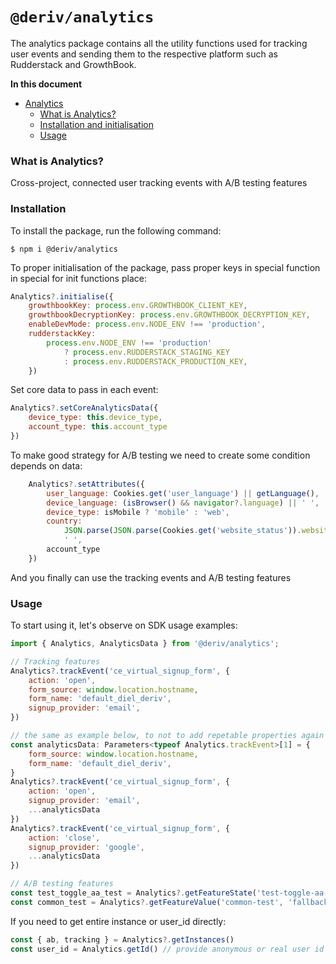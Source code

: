 # `@deriv/analytics`

The analytics package contains all the utility functions used for tracking user events and sending them to the respective platform such as Rudderstack and GrowthBook.

**In this document**

-   [Analytics](#analytics)
    -   [What is Analytics?](#what-is-analytics)
    -   [Installation and initialisation](#installation)
    -   [Usage](#usage)

### What is Analytics?

Cross-project, connected user tracking events with A/B testing features 

### Installation

To install the package, run the following command:

```
$ npm i @deriv/analytics
```

To proper initialisation of the package, pass proper keys in special function in special for init functions place:

```js
Analytics?.initialise({
    growthbookKey: process.env.GROWTHBOOK_CLIENT_KEY,
    growthbookDecryptionKey: process.env.GROWTHBOOK_DECRYPTION_KEY,
    enableDevMode: process.env.NODE_ENV !== 'production',
    rudderstackKey:
        process.env.NODE_ENV !== 'production'
            ? process.env.RUDDERSTACK_STAGING_KEY
            : process.env.RUDDERSTACK_PRODUCTION_KEY,
    })
```

Set core data to pass in each event:

```js
Analytics?.setCoreAnalyticsData({
    device_type: this.device_type,
    account_type: this.account_type
})
```

To make good strategy for A/B testing we need to create some condition depends on data:

```js
    Analytics?.setAttributes({
        user_language: Cookies.get('user_language') || getLanguage(),
        device_language: (isBrowser() && navigator?.language) || ' ',
        device_type: isMobile ? 'mobile' : 'web',
        country:
            JSON.parse(JSON.parse(Cookies.get('website_status')).website_status).clients_country ||
            ' ',
        account_type
    })
```

And you finally can use the tracking events and A/B testing features

### Usage

To start using it, let's observe on SDK usage examples:

```js
import { Analytics, AnalyticsData } from '@deriv/analytics';

// Tracking features
Analytics?.trackEvent('ce_virtual_signup_form', {
    action: 'open',
    form_source: window.location.hostname,
    form_name: 'default_diel_deriv',
    signup_provider: 'email',
})

// the same as example below, to not to add repetable properties again and again
const analyticsData: Parameters<typeof Analytics.trackEvent>[1] = {
    form_source: window.location.hostname,
    form_name: 'default_diel_deriv',
}
Analytics?.trackEvent('ce_virtual_signup_form', {
    action: 'open',
    signup_provider: 'email',
    ...analyticsData
})
Analytics?.trackEvent('ce_virtual_signup_form', {
    action: 'close',
    signup_provider: 'google',
    ...analyticsData
})

// A/B testing features
const test_toggle_aa_test = Analytics?.getFeatureState('test-toggle-aa-test') // returns value of experiment
const common_test = Analytics?.getFeatureValue('common-test', 'fallback') // returns feature flag's boolen
```

If you need to get entire instance or user_id directly:
```js
const { ab, tracking } = Analytics?.getInstances()
const user_id = Analytics.getId() // provide anonymous or real user id
```

